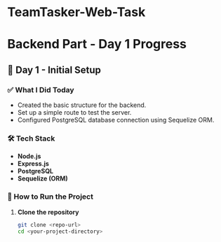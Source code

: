 # TeamTasker-Web-Task

# Backend Part - Day 1 Progress

## 📅 Day 1 - Initial Setup

### ✅ What I Did Today

- Created the basic structure for the backend.
- Set up a simple route to test the server.
- Configured PostgreSQL database connection using Sequelize ORM.

### 🛠️ Tech Stack

- **Node.js**
- **Express.js**
- **PostgreSQL**
- **Sequelize (ORM)**

### 🚀 How to Run the Project

1. **Clone the repository**
   ```bash
   git clone <repo-url>
   cd <your-project-directory>
